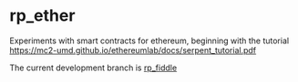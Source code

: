 # rp_ether
Experiments with smart contracts for ethereum, beginning with the tutorial 
https://mc2-umd.github.io/ethereumlab/docs/serpent_tutorial.pdf

The current development branch is [rp_fiddle](https://github.com/rastapavel/rp_ether/tree/rp_fiddle)
